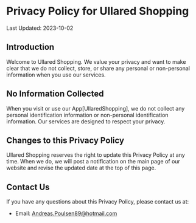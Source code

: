 # Privacy Policy for Ullared Shopping

Last Updated: 2023-10-02

## Introduction

Welcome to Ullared Shopping. We value your privacy and want to make clear that we do not collect, store, or share any personal or non-personal information when you use our services.

## No Information Collected

When you visit or use our App[UllaredShopping], we do not collect any personal identification information or non-personal identification information. Our services are designed to respect your privacy.

## Changes to this Privacy Policy

Ullared Shopping reserves the right to update this Privacy Policy at any time. When we do, we will post a notification on the main page of our website and revise the updated date at the top of this page.

## Contact Us

If you have any questions about this Privacy Policy, please contact us at:

- Email: Andreas.Poulsen89@hotmail.com
